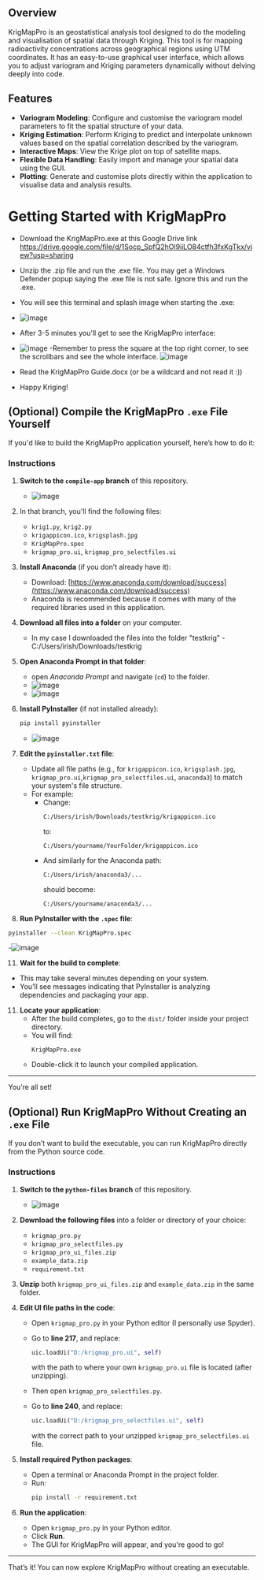 

## Overview
KrigMapPro is an geostatistical analysis tool designed to do the modeling and visualisation of spatial data through Kriging. This tool is for mapping radioactivity concentrations across geographical regions using UTM coordinates. It has an easy-to-use graphical user interface, which allows you to adjust variogram and Kriging parameters dynamically without delving deeply into code.

## Features
- **Variogram Modeling**: Configure and customise the variogram model parameters to fit the spatial structure of your data.
- **Kriging Estimation**: Perform Kriging to predict and interpolate unknown values based on the spatial correlation described by the variogram.
- **Interactive Maps**: View the Krige plot on top of satellite maps.
- **Flexible Data Handling**: Easily import and manage your spatial data using the GUI.
- **Plotting**: Generate and customise plots directly within the application to visualise data and analysis results.

# Getting Started with KrigMapPro
- Download the KrigMapPro.exe at this Google Drive link https://drive.google.com/file/d/1Socp_SpfQ2hOl9iiLO84ctfh3fxKgTkx/view?usp=sharing
- Unzip the .zip file and run the .exe file. You may get a Windows Defender popup saying the .exe file is not safe. Ignore this and run the .exe.
- You will see this terminal and splash image when starting the .exe:
- ![image](https://github.com/user-attachments/assets/af96c652-592a-4844-84d9-dc45fe187db8)
- After 3-5 minutes you'll get to see the KrigMapPro interface:
- ![image](https://github.com/user-attachments/assets/5ee64f48-4bce-447a-a5fa-61355bc7344c)
-Remember to press the square at the top right corner, to see the scrollbars and see the whole interface.
![image](https://github.com/user-attachments/assets/2c25fba2-9d1e-47cc-913f-3bce6d267e3c)

- Read the KrigMapPro Guide.docx (or be a wildcard and not read it :)) 
- Happy Kriging!


## (Optional) Compile the KrigMapPro `.exe` File Yourself

If you'd like to build the KrigMapPro application yourself, here’s how to do it:

### Instructions

1. **Switch to the `compile-app` branch** of this repository.
   - ![image](https://github.com/user-attachments/assets/3bdeee22-d634-42b1-8812-6d483bc391ab)


3. In that branch, you'll find the following files:
   - `krig1.py`, `krig2.py`
   - `krigappicon.ico`, `krigsplash.jpg`
   - `KrigMapPro.spec`
   - `krigmap_pro.ui`, `krigmap_pro_selectfiles.ui`

4. **Install Anaconda** (if you don’t already have it):
   - Download: [https://www.anaconda.com/download/success](https://www.anaconda.com/download/success)
   - Anaconda is recommended because it comes with many of the required libraries used in this application.

5. **Download all files into a  folder** on your computer.
   - In my case I downloaded the files into the folder "testkrig" -  C:/Users/irish/Downloads/testkrig

7. **Open Anaconda Prompt in that folder**:
   - open *Anaconda Prompt* and navigate (`cd`) to the folder.
   - ![image](https://github.com/user-attachments/assets/68567d10-424e-4853-aa25-a9ffbc5ffe93)
   - ![image](https://github.com/user-attachments/assets/974a10e9-9e45-4336-b5f9-3384f9a655aa)


8. **Install PyInstaller** (if not installed already):
   ```bash
   pip install pyinstaller
   ```
   - ![image](https://github.com/user-attachments/assets/37d34e35-ba5f-4440-b13c-12b5c52941d6)


9. **Edit the `pyinstaller.txt` file**:
   - Update all file paths (e.g., for `krigappicon.ico`, `krigsplash.jpg`, `krigmap_pro.ui`,`krigmap_pro_selectfiles.ui`, `anaconda3`) to match your system's file structure.
   - For example:
     - Change:
       ```
       C:/Users/irish/Downloads/testkrig/krigappicon.ico
       ```
       to:
       ```
       C:/Users/yourname/YourFolder/krigappicon.ico
       ```
     - And similarly for the Anaconda path:
       ```
       C:/Users/irish/anaconda3/...
       ```
       should become:
       ```
       C:/Users/yourname/anaconda3/...
       ```

10. **Run PyInstaller with the `.spec` file**:
   ```bash
   pyinstaller --clean KrigMapPro.spec
   ```
-![image](https://github.com/user-attachments/assets/d64640ca-5f66-475e-a3c4-361048345bea)


11. **Wait for the build to complete**:
   - This may take several minutes depending on your system.
   - You’ll see messages indicating that PyInstaller is analyzing dependencies and packaging your app.

11. **Locate your application**:
    - After the build completes, go to the `dist/` folder inside your project directory.
    - You will find:
      ```
      KrigMapPro.exe
      ```
    - Double-click it to launch your compiled application.

---

You’re all set! 









## (Optional) Run KrigMapPro Without Creating an `.exe` File

If you don’t want to build the executable, you can run KrigMapPro directly from the Python source code.
### Instructions

1. **Switch to the `python-files` branch** of this repository.
   - ![image](https://github.com/user-attachments/assets/29f54117-b963-46ad-8e63-1c1dd10f0324)



2. **Download the following files** into a folder or directory of your choice:
   - `krigmap_pro.py`
   - `krigmap_pro_selectfiles.py`
   - `krigmap_pro_ui_files.zip`
   - `example_data.zip`
   - `requirement.txt`

3. **Unzip** both `krigmap_pro_ui_files.zip` and `example_data.zip` in the same folder.

4. **Edit UI file paths in the code**:
   - Open `krigmap_pro.py` in your Python editor (I personally use Spyder).
   - Go to **line 217**, and replace:
     ```python
     uic.loadUi("D:/krigmap_pro.ui", self)
     ```
     with the path to where your own `krigmap_pro.ui` file is located (after unzipping).

   - Then open `krigmap_pro_selectfiles.py`.
   - Go to **line 240**, and replace:
     ```python
     uic.loadUi("D:/krigmap_pro_selectfiles.ui", self)
     ```
     with the correct path to your unzipped `krigmap_pro_selectfiles.ui` file.

5. **Install required Python packages**:
   - Open a terminal or Anaconda Prompt in the project folder.
   - Run:
     ```bash
     pip install -r requirement.txt
     ```

6. **Run the application**:
   - Open `krigmap_pro.py` in your Python editor.
   - Click **Run**.
   - The GUI for KrigMapPro will appear, and you're good to go!

---

That’s it! You can now explore KrigMapPro without creating an executable.

